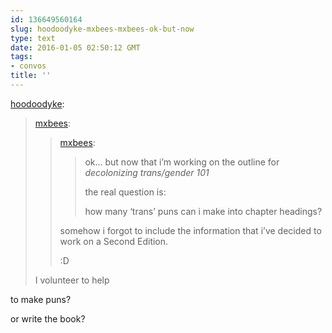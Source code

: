 ```yaml
---
id: 136649560164
slug: hoodoodyke-mxbees-mxbees-ok-but-now
type: text
date: 2016-01-05 02:50:12 GMT
tags:
- convos
title: ''
---
```

<p><a class="tumblr_blog" href="http://hoodoodyke.tumblr.com/post/136643860469">hoodoodyke</a>:</p>
<blockquote>
<p><a class="tumblr_blog" href="http://mxbees.tumblr.com/post/136623948324">mxbees</a>:</p>
<blockquote>
<p><a class="tumblr_blog" href="http://mxbees.tumblr.com/post/136622910389">mxbees</a>:</p>
<blockquote>
<p>ok… but now that i’m working on the outline for <em>decolonizing trans/gender 101</em></p>

<p>the real question is:</p>

<p>how many ‘trans’ puns can i make into chapter headings?</p>
</blockquote>
<p>somehow i forgot to include the information that i’ve decided to work on a Second Edition.</p>

<p>:D</p>
</blockquote>
<p>I volunteer to help</p>
</blockquote>

to make puns?

or write the book?